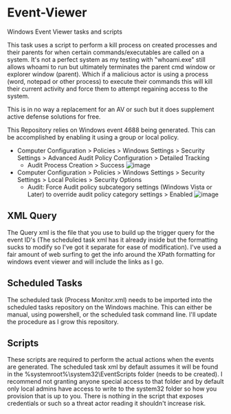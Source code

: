 # Event-Viewer
Windows Event Viewer tasks and scripts

This task uses a script to perform a kill process on created processes and their parents for when certain commands/executables are called on a system.
It's not a perfect system as my testing with "whoami.exe" still allows whoami to run but ultimately terminates the parent cmd window or explorer window (parent). Which if a malicious actor is using a process (word, notepad or other process) to execute their commands this will kill their current activity and force them to attempt regaining access to the system.

This is in no way a replacement for an AV or such but it does supplement active defense solutions for free.

This Repository relies on Windows event 4688 being generated.
This can be accomplished by enabling it using a group or local policy. 
  - Computer Configuration > Policies > Windows Settings > Security Settings > Advanced Audit Policy Configuration > Detailed Tracking
    - Audit Process Creation > Success
    ![image](https://user-images.githubusercontent.com/118463933/202510786-f88fc6c5-4b24-4dc3-8ec8-511ba5c89847.png)
  - Computer Configuration > Policies > Windows Settings > Security Settings > Local Policies > Security Options
    - Audit: Force Audit policy subcategory settings (Windows Vista or Later) to override audit policy category settings > Enabled
    ![image](https://user-images.githubusercontent.com/118463933/202510490-adcecb51-6a80-4220-8732-1e6d11c8846e.png)


## XML Query
The Query xml is the file that you use to build up the trigger query for the event ID's (The scheduled task xml has it already inside but the formatting sucks to modify so I've got it separate for ease of modification). I've used a fair amount of web surfing to get the info around the XPath formatting for windows event viewer and will include the links as I go.

## Scheduled Tasks
The scheduled task (Process Monitor.xml) needs to be imported into the scheduled tasks repository on the Windows machine. This can either be manual, using powershell, or the scheduled task command line.
I'll update the procedure as I grow this repository.
## Scripts
These scripts are required to perform the actual actions when the events are generated. The scheduled task xml by default assumes it will be found in the %systemroot%\system32\EventScripts folder (needs to be created).
I recommend not granting anyone special access to that folder and by default only local admins have access to write to the system32 folder so how you provision that is up to you. There is nothing in the script that exposes credentials or such so a threat actor reading it shouldn't increase risk.
